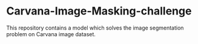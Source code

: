 # Carvana-Image-Masking-challenge
This repository contains a model which solves the image segmentation problem on Carvana image dataset.

